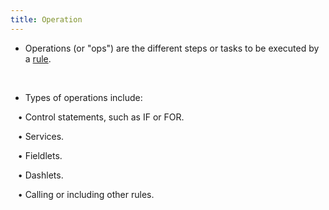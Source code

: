 ```yaml
---
title: Operation
---
```

* Operations (or "ops") are the different steps or tasks to be executed by a [rule](concepts/rule).

<br />

* Types of operations include: <br />

&nbsp; &nbsp;• Control statements, such as IF or FOR. <br />

&nbsp; &nbsp;• Services. <br />

&nbsp; &nbsp;• Fieldlets. <br />

&nbsp; &nbsp;• Dashlets. <br />

&nbsp; &nbsp;• Calling or including other rules.
